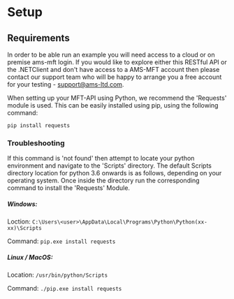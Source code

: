 # Setup
## Requirements
In order to be able run an example you will need access to a cloud or on premise ams-mft login. If you would like to explore either this RESTful API or the .NETClient and don't have access to a AMS-MFT account then please contact our support team who will be happy to arrange you a free account for your testing - support@ams-ltd.com.

When setting up your MFT-API using Python, we recommend the 'Requests' module is used.
This can be easily installed using pip, using the following command:

`pip install requests`
### Troubleshooting
If this command is 'not found' then attempt to locate your python environment and navigate to the 'Scripts' directory. The default Scripts directory location for python 3.6 onwards is as follows, depending on your operating system. Once inside the directory run the corresponding command to install the 'Requests' Module.
##### Windows:
Loction: `C:\Users\<user>\AppData\Local\Programs\Python\Python(xx-xx)\Scripts`

Command: `pip.exe install requests`
##### Linux / MacOS:
Location: `/usr/bin/python/Scripts`

Command: `./pip.exe install requests`

